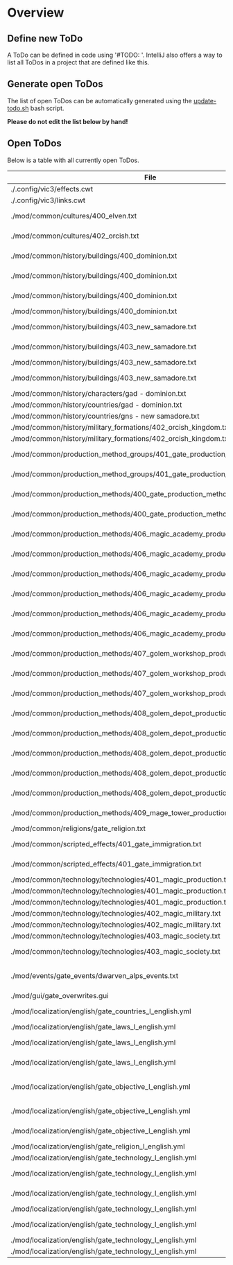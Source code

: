 # Overview

## Define new ToDo

A ToDo can be defined in code using '#TODO: <text>'.
IntelliJ also offers a way to list all ToDos in a project that are defined like this.

## Generate open ToDos

The list of open ToDos can be automatically generated using the [update-todo.sh](../script/update-todo.sh) bash script.

**Please do not edit the list below by hand!**

## Open ToDos

Below is a table with all currently open ToDos.

[//]: # (TODO-START)

| File | Line | ToDo |
| ---- | ---- | ---- |
| ./.config/vic3/effects.cwt | 1098 |  market? |
| ./.config/vic3/links.cwt | 40 |  market goods vs goods |
| ./mod/common/cultures/400_elven.txt | 2 |  Define custom culture (Currently copy of german) |
| ./mod/common/cultures/402_orcish.txt | 2 |  Define custom culture (Currently copy of dwarven) |
| ./mod/common/history/buildings/400_dominion.txt | 17 |  Add GAD buildings in STATE_NORTH_ANGOLA |
| ./mod/common/history/buildings/400_dominion.txt | 22 |  Add GAD buildings in STATE_EAST_ANGOLA |
| ./mod/common/history/buildings/400_dominion.txt | 32 |  Add GAD buildings in STATE_SOUTH_ANGOLA |
| ./mod/common/history/buildings/400_dominion.txt | 5 |  Add GAD buildings in STATE_ZAMBIA |
| ./mod/common/history/buildings/403_new_samadore.txt | 14 |  Add GNS buildings in STATE_WESTERN_NEW_GUINEA |
| ./mod/common/history/buildings/403_new_samadore.txt | 19 |  Add GNS buildings in STATE_EASTERN_NEW_GUINEA |
| ./mod/common/history/buildings/403_new_samadore.txt | 38 |  Add GNS buildings in STATE_MOLUCCAS |
| ./mod/common/history/buildings/403_new_samadore.txt | 43 |  Add GNS buildings in STATE_BOUGAINVILLE |
| ./mod/common/history/characters/gad - dominion.txt | 1 |  Add proper characters |
| ./mod/common/history/countries/gad - dominion.txt | 3 |  Define laws and technology for GAD |
| ./mod/common/history/countries/gns - new samadore.txt | 3 |  Define laws and technology for GNS |
| ./mod/common/history/military_formations/402_orcish_kingdom.txt | 22 |  Create character |
| ./mod/common/history/military_formations/402_orcish_kingdom.txt | 72 |  Create character |
| ./mod/common/production_method_groups/401_gate_production_method_groups.txt | 24 |  Add proper production method to pmg_mana_extraction |
| ./mod/common/production_method_groups/401_gate_production_method_groups.txt | 8 |  Add proper production method to pmg_magic_gate_exploitation |
| ./mod/common/production_methods/400_gate_production_methods.txt | 26 |  Can we add something like custom tooltip here? |
| ./mod/common/production_methods/400_gate_production_methods.txt | 44 |  Can we add something like custom tooltip here? |
| ./mod/common/production_methods/406_magic_academy_production_methods.txt | 100 |  Find proper logo for pm_university_simple_magic_research |
| ./mod/common/production_methods/406_magic_academy_production_methods.txt | 127 |  Find proper logo for pm_university_advanced_magic_research |
| ./mod/common/production_methods/406_magic_academy_production_methods.txt | 29 |  Find proper logo for pm_magic_academy_partial_support |
| ./mod/common/production_methods/406_magic_academy_production_methods.txt | 2 |  Find proper logo for pm_magic_academy_no_support |
| ./mod/common/production_methods/406_magic_academy_production_methods.txt | 62 |  Find proper logo for pm_magic_academy_full_support |
| ./mod/common/production_methods/406_magic_academy_production_methods.txt | 95 |  Find proper logo for pm_university_no_magic_research |
| ./mod/common/production_methods/407_golem_workshop_production_methods.txt | 25 |  Create icon for pm_golem_workshop_steam_production |
| ./mod/common/production_methods/407_golem_workshop_production_methods.txt | 2 |  Create icon for pm_golem_workshop_artisan_production |
| ./mod/common/production_methods/407_golem_workshop_production_methods.txt | 57 |  Create icon for pm_golem_workshop_electric_production |
| ./mod/common/production_methods/408_golem_depot_production_methods.txt | 12 |  Create icon for pm_golem_depot_mining_normal_golems |
| ./mod/common/production_methods/408_golem_depot_production_methods.txt | 2 |  Create icon for pm_golem_depot_no_golems |
| ./mod/common/production_methods/408_golem_depot_production_methods.txt | 44 |  Create icon for pm_golem_depot_mining_steam_golems |
| ./mod/common/production_methods/408_golem_depot_production_methods.txt | 78 |  Create icon for pm_golem_depot_mining_electric_golems |
| ./mod/common/production_methods/408_golem_depot_production_methods.txt | 7 |  Create icon for pm_golem_depot_no_golems |
| ./mod/common/production_methods/409_mage_tower_production_methods.txt | 2 |  Find proper logo for pm_magic_academy_no_support |
| ./mod/common/religions/gate_religion.txt | 2 |  Add proper icon |
| ./mod/common/scripted_effects/401_gate_immigration.txt | 55 |  Balance trait state_trait_dwarven_immigration |
| ./mod/common/scripted_effects/401_gate_immigration.txt | 65 |  Balance trait state_trait_dwarven_mass_immigration |
| ./mod/common/technology/technologies/401_magic_production.txt | 133 |  Add proper logo for magic_and_electricity |
| ./mod/common/technology/technologies/401_magic_production.txt | 19 |  Add proper logo for mana_extraction |
| ./mod/common/technology/technologies/401_magic_production.txt | 35 |  Add proper logo for magic_farming |
| ./mod/common/technology/technologies/402_magic_military.txt | 18 |  Add proper logo for mage_infantry |
| ./mod/common/technology/technologies/402_magic_military.txt | 35 |  Add proper logo for mage_artillery |
| ./mod/common/technology/technologies/403_magic_society.txt | 28 |  Add proper logo for formalized_magic |
| ./mod/common/technology/technologies/403_magic_society.txt | 49 |  Add proper logo for magic_technology_integration |
| ./mod/events/gate_events/dwarven_alps_events.txt | 52 |  Create custom video for event dwarven_alps.2 (Digging Dwarven Tunnels) |
| ./mod/gui/gate_overwrites.gui | 1 |  Fix this |
| ./mod/localization/english/gate_countries_l_english.yml | 13 |  Add proper flavor text GNG_FLAVOR_TEXT (New Samadore) |
| ./mod/localization/english/gate_laws_l_english.yml | 3 |  Add lawgroup_orcish_hegemony_desc |
| ./mod/localization/english/gate_laws_l_english.yml | 5 |  Add law_orcish_hegemony_enforced_desc |
| ./mod/localization/english/gate_laws_l_english.yml | 7 |  Add law_orcish_hegemony_not_enforced_desc |
| ./mod/localization/english/gate_objective_l_english.yml | 11 |  Flesh out objective_magic_dominance_desc_GBR (Great Britain) |
| ./mod/localization/english/gate_objective_l_english.yml | 18 |  Flesh out a proper description for je_obj_magic_knowledge_desc |
| ./mod/localization/english/gate_objective_l_english.yml | 21 |  Flesh out a proper description for je_obj_magic_academy_desc |
| ./mod/localization/english/gate_religion_l_english.yml | 5 |  Find better name for blood_god |
| ./mod/localization/english/gate_technology_l_english.yml | 14 |  Write description for magic_golems |
| ./mod/localization/english/gate_technology_l_english.yml | 16 |  Write description for magic_steam_golems |
| ./mod/localization/english/gate_technology_l_english.yml | 18 |  Write description for magic_electric_golems |
| ./mod/localization/english/gate_technology_l_english.yml | 20 |  Write description for magic_and_steam |
| ./mod/localization/english/gate_technology_l_english.yml | 22 |  Write description for magic_and_electricity |
| ./mod/localization/english/gate_technology_l_english.yml | 29 |  Write description for formalized_magic |
| ./mod/localization/english/gate_technology_l_english.yml | 31 |  Write description for magic_science |

[//]: # (TODO-END)